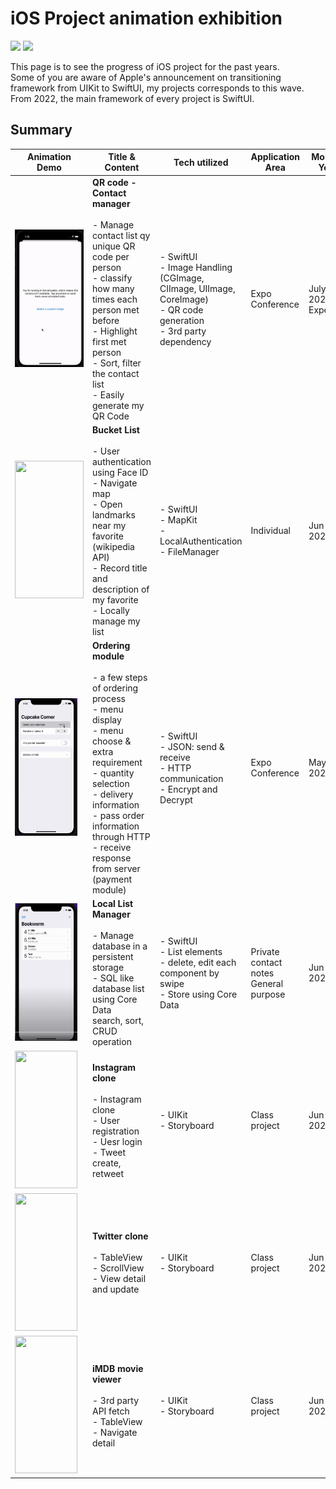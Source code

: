 # iOS Project animation exhibition

<p>
    <img src="https://img.shields.io/badge/iOS-13.0+-blue.svg" />
    <img src="https://img.shields.io/badge/Swift-5.1-ff69b4.svg" />
</p>
This page is to see the progress of iOS project for the past years. <br />Some of you are aware of Apple's announcement on transitioning framework from UIKit to SwiftUI, my projects corresponds to this wave. From 2022, the main framework of every project is SwiftUI.

## Summary

| Animation Demo | Title & Content | Tech utilized | Application<br />Area | Month / Year |
| ------ | --------- | -------- | ---- | ---- |
| <img src='https://github.com/davidseungjin/iOSdemo/blob/main/qrcode.gif' width="110" height="220"> | **QR code - Contact manager** <br /><br /> - Manage contact list qy unique QR code per person <br /> - classify how many times each person met before <br /> - Highlight first met person <br /> - Sort, filter the contact list <br /> - Easily generate my QR Code | - SwiftUI <br /> - Image Handling (CGImage, CIImage, UIImage, CoreImage)<br /> - QR code generation<br /> - 3rd party dependency | Expo <br /> Conference | July / 2022 <br /> Expected |
| <img src='https://github.com/davidseungjin/BucketList/blob/main/mapkit.gif' width="110" height="220"> | **Bucket List** <br /><br /> - User authentication using Face ID <br /> - Navigate map <br /> - Open landmarks near my favorite (wikipedia API) <br /> - Record title and description of my favorite <br /> - Locally manage my list | - SwiftUI <br /> - MapKit <br /> - LocalAuthentication<br /> - FileManager | Individual | Jun / 2022 |
| <img src='https://github.com/davidseungjin/CupcakeCorner/blob/main/cubcake.gif' width="100" height="220"> | **Ordering module** <br /><br /> - a few steps of ordering process <br /> - menu display <br /> - menu choose & extra requirement <br /> - quantity selection <br /> - delivery information <br /> - pass order information through HTTP <br /> - receive response from server (payment module) | - SwiftUI <br /> - JSON: send & receive <br /> - HTTP communication<br /> - Encrypt and Decrypt | Expo <br /> Conference | May / 2022 |
| <img src='https://github.com/davidseungjin/BookWorm/blob/main/bookworm_pjt.gif' width="100" height="220"> | **Local List Manager** <br /><br /> - Manage database in a persistent storage<br /> - SQL like database list using Core Data<br /> search, sort, CRUD operation | - SwiftUI <br /> - List elements <br /> - delete, edit each component by swipe<br /> - Store using Core Data | Private contact notes<br />General purpose | Jun / 2022 |
| <img src='https://github.com/davidseungjin/Parstagram3/blob/main/Parstagram3-ver2.gif' width="100" height="220"> | **Instagram clone**<br /><br /> - Instagram clone<br /> - User registration<br /> - Uesr login<br /> - Tweet create, retweet | - UIKit<br /> - Storyboard |  Class project | Jun / 2022 |
| <img src='https://github.com/davidseungjin/twitterpart1and2/blob/master/HW4_1.gif' width="100" height="220"> | **Twitter clone**<br /><br /> - TableView<br /> - ScrollView<br /> - View detail and update | - UIKit<br /> - Storyboard |  Class project | Jun / 2022 |
| <img src='https://github.com/davidseungjin/dMovie/blob/main/ezgif.com-gif-maker.gif' width="100" height="220"> | **iMDB movie viewer**<br /><br /> - 3rd party API fetch <br /> - TableView<br /> - Navigate detail | - UIKit<br /> - Storyboard | Class project | Jun / 2022 |

